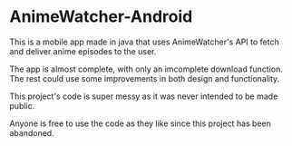# AnimeWatcher-Android
This is a mobile app made in java that uses AnimeWatcher's API to fetch and deliver anime episodes to the user.

The app is almost complete, with only an imcomplete download function. The rest could use some improvements in both design and functionality.

This project's code is super messy as it was never intended to be made public.

Anyone is free to use the code as they like since this project has been abandoned.
